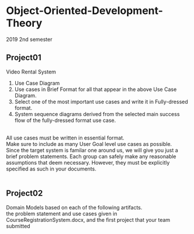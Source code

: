 # Object-Oriented-Development-Theory
2019 2nd semester
## Project01
Video Rental System<br>
1. Use Case Diagram<br>
2. Use cases in Brief Format for all that appear in the above Use Case Diagram.
3. Select one of the most important use cases and write it in Fully-dressed format.
4. System sequence diagrams derived from the selected main success flow of the fully-dressed format use case.
<br>
All use cases must be written in essential format.<br>
Make sure to include as many User Goal level use cases as possible.<br>
Since the target system is familar one around us, we will give you just a brief problem statements. Each group can safely make any reasonable assumptions that deem necessary. However, they must be explicitly specified as such in your documents.<br>
<br>

## Project02
Domain Models based on each of the following artifacts. <br>
the problem statement and use cases given in CourseRegistrationSystem.docx, and the first project that your team submitted <br>
